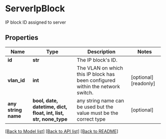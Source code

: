 # ServerIpBlock

IP block ID assigned to server

## Properties
Name | Type | Description | Notes
------------ | ------------- | ------------- | -------------
**id** | **str** | The IP block&#39;s ID. | 
**vlan_id** | **int** | The VLAN on which this IP block has been configured within the network switch. | [optional] [readonly] 
**any string name** | **bool, date, datetime, dict, float, int, list, str, none_type** | any string name can be used but the value must be the correct type | [optional]

[[Back to Model list]](../README.md#documentation-for-models) [[Back to API list]](../README.md#documentation-for-api-endpoints) [[Back to README]](../README.md)


